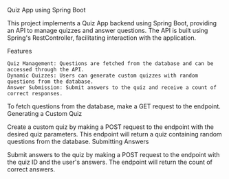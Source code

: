 Quiz App using Spring Boot

This project implements a Quiz App backend using Spring Boot, providing an API to manage quizzes and answer questions. The API is built using Spring's RestController, facilitating interaction with the application.

Features

    Quiz Management: Questions are fetched from the database and can be accessed through the API.
    Dynamic Quizzes: Users can generate custom quizzes with random questions from the database.
    Answer Submission: Submit answers to the quiz and receive a count of correct responses.


To fetch questions from the database, make a GET request to the endpoint.
Generating a Custom Quiz

Create a custom quiz by making a POST request to the endpoint with the desired quiz parameters. This endpoint will return a quiz containing random questions from the database.
Submitting Answers

Submit answers to the quiz by making a POST request to the  endpoint with the quiz ID and the user's answers. The endpoint will return the count of correct answers.
